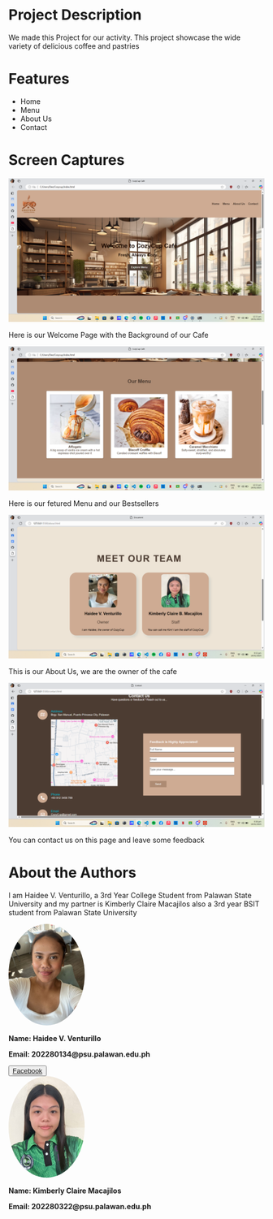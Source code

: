 <h1>Project Description</h1>
<p>We made this Project for our activity. This project showcase the wide variety of delicious coffee and pastries</p>

<h1>Features</h1>
<ul>
  <li>Home</li>
  <li>Menu</li>
  <li>About Us</li>
  <li>Contact</li>
</ul>

<h1>Screen Captures</h1>
<img src="home.png">
<p>Here is our Welcome Page with the Background of our Cafe</p>
<img src="featured.png">
<p>Here is our fetured Menu and our Bestsellers</p>
<img src="aboutus.png">
<p>This is our About Us, we are the owner of the cafe</p>
<img src="contactus.png">
<p>You can contact us on this page and leave some feedback</p>

<h1>About the Authors</h1>
<p>I am Haidee V. Venturillo, a 3rd Year College Student from Palawan State University <br<>
and my partner is Kimberly Claire Macajilos also a 3rd year BSIT student from Palawan State University
</p>

<img src="haidee.jpg" style="border-radius:50%; width:150px;">
<p><b>Name: Haidee V. Venturillo</b></p>
<p><b>Email: 202280134@psu.palawan.edu.ph</b></p>
<button type="button"><a href="https://www.facebook.com/deedeebuuu">Facebook</a></button>
<br>
<img src="kim.jpg" style="border-radius:50%; width:150px;">
<p><b>Name: Kimberly Claire Macajilos</b></p>
<p><b>Email: 202280322@psu.palawan.edu.ph</b></p>


